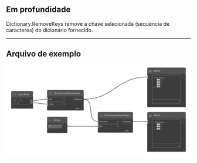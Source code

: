## Em profundidade
Dictionary.RemoveKeys remove a chave selecionada (sequência de caracteres) do dicionário fornecido.
___
## Arquivo de exemplo

![RemoveKeys](./DesignScript.Builtin.Dictionary.RemoveKeys_img.png)

